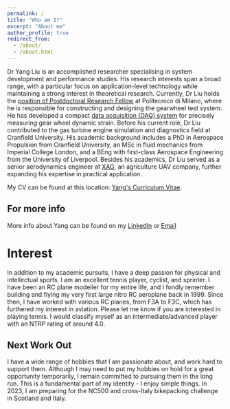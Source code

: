 ```yaml
---
permalink: /
title: "Who am I?"
excerpt: "About me"
author_profile: true
redirect_from: 
  - /about/
  - /about.html
---
```

Dr Yang Liu is an accomplished researcher specialising in system development and performance studies. His research interests span a broad range, with a particular focus on application-level technology while maintaining a strong interest in theoretical research. Currently, Dr Liu holds the [position of Postdoctoral Research Fellow](https://mecc.polimi.it/ricerca/sezioni/costruzioni-di-macchine-e-veicoli/assegnisti-di-ricerca) at Politecnico di Milano, where he is responsible for constructing and designing the gearwheel test system. He has developed a compact [data acquisition (DAQ) system](https://hypergears.it/politecniqye-of-milan/) for precisely measuring gear wheel dynamic strain. Before his current role, Dr Liu contributed to the gas turbine engine simulation and diagnostics field at Cranfield University. His academic background includes a PhD in Aerospace Propulsion from Cranfield University, an MSc in fluid mechanics from Imperial College London, and a BEng with first-class Aerospace Engineering from the University of Liverpool. Besides his academics, Dr Liu served as a senior aerodynamics engineer at [XAG](https://www.xa.com/en), an agriculture UAV company, further expanding his expertise in practical application. 

My CV can be found at this location: [Yang's Curriculum Vitae](../assets/Curriculum_Vitae.pdf).

For more info
------
More info about Yang can be found on my [LinkedIn](https://www.linkedin.com/in/yliu991/) or [Email](sgyliu@gmail.com) 

Interest
======
In addition to my academic pursuits, I have a deep passion for physical and intellectual sports. I am an excellent tennis player, cyclist, and sprinter. I have been an RC plane modeller for my entire life, and I fondly remember building and flying my very first large nitro RC aeroplane back in 1999. Since then, I have worked with various RC planes, from F3A to F3C, which has furthered my interest in aviation.
Please let me know if you are interested in playing tennis. I would classify myself as an intermediate/advanced player with an NTRP rating of around 4.0.

Next Work Out
------
I have a wide range of hobbies that I am passionate about, and work hard to support them. Although I may need to put my hobbies on hold for a great opportunity temporarily, I remain committed to pursuing them in the long run. This is a fundamental part of my identity - I enjoy simple things. In 2023, I am preparing for the NC500 and cross-Italy bikepacking challenge in Scotland and Italy.
